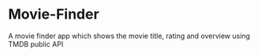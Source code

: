# Movie-Finder
A movie finder app which shows the movie title, rating and overview using TMDB public API
